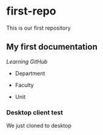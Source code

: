 # first-repo
This is our first repository

## My first documentation
*Learning GitHub*

* Department
- Faculty
+ Unit

### Desktop client test
We just cloned to desktop
